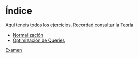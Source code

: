 # Índice
Aquí teneis todos los ejercicios. Recordad consultar la [Teoría](./Teoría/README.MD)

- [Normalización](Normalización/Ejercicios%201.md)
- [Optimización de Queries](Queries/README.md)


[Examen](Examen.md)